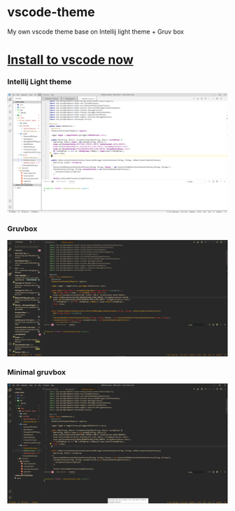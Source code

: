 # vscode-theme
My own vscode theme base on Intellij light theme + Gruv box

# [Install to vscode now](https://marketplace.visualstudio.com/items?itemName=Koha13.themee)

### Intellij Light theme
![alt text](https://github.com/koha13/vscode-theme/blob/master/images/s.PNG?raw=true)

### Gruvbox
![alt text](https://github.com/koha13/vscode-theme/blob/master/images/d.PNG?raw=true)

### Minimal gruvbox
![alt text](https://github.com/koha13/vscode-theme/blob/master/images/a.PNG?raw=true)
